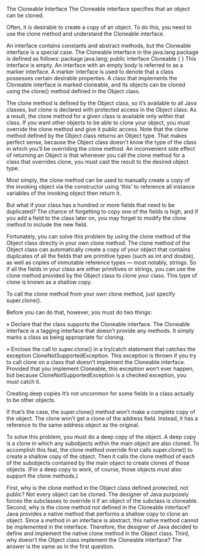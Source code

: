 The Cloneable Interface
The Cloneable interface specifies that an object can be cloned.

Often, it is desirable to create a copy of an object. To do this, you need to use the clone method and understand the Cloneable interface.

An interface contains constants and abstract methods, but the Cloneable interface is a
special case. The Cloneable interface in the java.lang package is defined as follows:
package java.lang;
public interface Cloneable {
}
This interface is empty. An interface with an empty body is referred to as a marker interface.
A marker interface is used to denote that a class possesses certain desirable properties. A class
that implements the Cloneable interface is marked cloneable, and its objects can be cloned
using the clone() method defined in the Object class.

The clone method is defined by the Object class, so it’s available to all Java classes, but clone is declared with protected access in the Object class. As a result, the clone method for a given class is available only within that class. If you want other objects to be able to clone your object, you must override the clone method and give it public access. Note that the clone method defined by the Object class returns an Object type. That makes perfect sense, because the Object class doesn’t know the type of the class in which you’ll be overriding the clone method. An inconvenient side effect of returning an Object is that whenever you call the clone method for a class that overrides clone, you must cast the result to the desired object type.

Most simply, the clone method can be used to manually create a copy of the invoking object via the constructor using 'this' to reference all instance variables of the invoking object then return it.

But what if your class has a hundred or more fields that need to be duplicated? The chance of forgetting to copy one of the fields is high, and if you add a field to the class later on, you may forget to modify the clone method to include the new field.

Fortunately, you can solve this problem by using the clone method of the Object class directly in your own clone method. The clone method of the Object class can automatically create a copy of your object that contains duplicates of all the fields that are primitive types (such as int and double), as well as copies of immutable reference types — most notably, strings. So if all the fields in your class are either primitives or strings, you can use the clone method provided by the Object class to clone your class. This type of clone is known as a shallow copy.

To call the clone method from your own clone method, just specify super.clone().

Before you can do that, however, you must do two things:

» Declare that the class supports the Cloneable interface. The Cloneable interface is a tagging interface that doesn’t provide any methods. It simply marks a class as being appropriate for cloning.

» Enclose the call to super.clone() in a try/catch statement that catches the exception CloneNotSupportedException. This exception is thrown if you try to call clone on a class that doesn’t implement the Cloneable interface. Provided that you implement Cloneable, this exception won’t ever happen, but because CloneNotSupportedException is a checked exception, you must catch it.

Creating deep copies
It’s not uncommon for some fields in a class actually to be other objects.

If that’s the case, the super.clone() method won’t make a complete copy of the object. The clone won’t get a clone of the address field. Instead, it has a reference to the same address object as the original.

To solve this problem, you must do a deep copy of the object. A deep copy is a clone in which any subobjects within the main object are also cloned. To accomplish this feat, the clone method override first calls super.clone() to create a shallow copy of the object. Then it calls the clone method of each of the subobjects contained by the main object to create clones of those objects. (For a deep copy to work, of course, those objects must also support the clone methods.)

First, why is the clone method in the Object class defined protected, not public? Not
every object can be cloned. The designer of Java purposely forces the subclasses to override
it if an object of the subclass is cloneable.
Second, why is the clone method not defined in the Cloneable interface? Java provides a
native method that performs a shallow copy to clone an object. Since a method in an interface
is abstract, this native method cannot be implemented in the interface. Therefore, the designer
of Java decided to define and implement the native clone method in the Object class.
Third, why doesn’t the Object class implement the Cloneable interface? The answer is
the same as in the first question.
